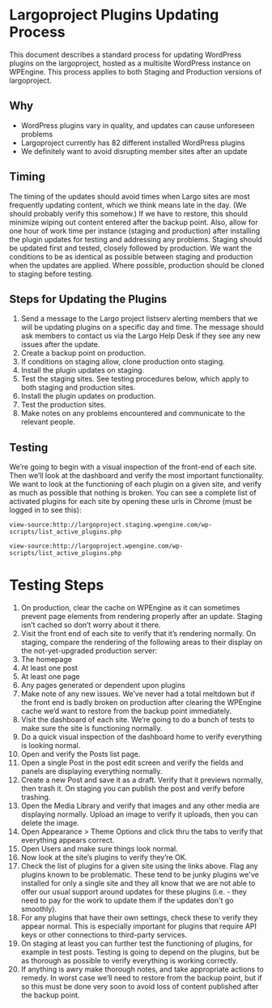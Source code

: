 # Largoproject Plugins Updating Process

This document describes a standard process for updating WordPress plugins on the largoproject, hosted as a multisite WordPress instance on WPEngine. This process applies to both Staging and Production versions of largoproject.

## Why

- WordPress plugins vary in quality, and updates can cause unforeseen problems
- Largoproject currently has 82 different installed WordPress plugins
- We definitely want to avoid disrupting member sites after an update

## Timing

The timing of the updates should avoid times when Largo sites are most frequently updating content, which we think means late in the day. (We should probably verify this somehow.) If we have to restore, this should minimize wiping out content entered after the backup point. Also, allow for one hour of work time per instance (staging and production) after installing the plugin updates for testing and addressing any problems. Staging should be updated first and tested, closely followed by production. We want the conditions to be as identical as possible between staging and production when the updates are applied. Where possible, production should be cloned to staging before testing.

## Steps for Updating the Plugins

1. Send a message to the Largo project listserv alerting members that we will be updating plugins on a specific day and time. The message should ask members to contact us via the Largo Help Desk if they see any new issues after the update.
2. Create a backup point on production.
3. If conditions on staging allow, clone production onto staging. 
4. Install the plugin updates on staging.
5. Test the staging sites. See testing procedures below, which apply to both staging and production sites.
6. Install the plugin updates on production.
7. Test the production sites.
8. Make notes on any problems encountered and communicate to the relevant people.

## Testing

We’re going to begin with a visual inspection of the front-end of each site. Then we’ll look at the dashboard and verify the most important functionality. We want to look at the functioning of each plugin on a given site, and verify as much as possible that nothing is broken.
You can see a complete list of activated plugins for each site by opening these urls in Chrome (must be logged in to see this):

`view-source:http://largoproject.staging.wpengine.com/wp-scripts/list_active_plugins.php`

`view-source:http://largoproject.wpengine.com/wp-scripts/list_active_plugins.php`

# Testing Steps

1. On production, clear the cache on WPEngine as it can sometimes prevent page elements from rendering properly after an update. Staging isn’t cached so don’t worry about it there.
2. Visit the front end of each site to verify that it’s rendering normally. On staging, compare the rendering of the following areas to their display on the not-yet-upgraded production server:
  1. The homepage
  2. At least one post
  3. At least one page
  4. Any pages generated or dependent upon plugins
3. Make note of any new issues. We’ve never had a total meltdown but if the front end is badly broken on production after clearing the WPEngine cache we’d want to restore from the backup point immediately.
4. Visit the dashboard of each site. We’re going to do a bunch of tests to make sure the site is functioning normally. 
  1. Do a quick visual inspection of the dashboard home to verify everything is looking normal.
  2. Open and verify the Posts list page.
  3. Open a single Post in the post edit screen and verify the fields and panels are displaying everything normally. 
  4. Create a new Post and save it as a draft. Verify that it previews normally, then trash it. On staging you can publish the post and verify before trashing.
  5. Open the Media Library and verify that images and any other media are displaying normally. Upload an image to verify it uploads, then you can delete the image.
  6. Open Appearance > Theme Options and click thru the tabs to verify that everything appears correct.
  7. Open Users and make sure things look normal.
5. Now look at the site’s plugins to verify they’re OK.
  1. Check the list of plugins for a given site using the links above. Flag any plugins known to be problematic. These tend to be junky plugins we've installed for only a single site and they all know that we are not able to offer our usual support around updates for these plugins (i.e. - they need to pay for the work to update them if the updates don't go smoothly).
  2. For any plugins that have their own settings, check these to verify they appear normal. This is especially important for plugins that require API keys or other connections to third-party services.
  3. On staging at least you can further test the functioning of plugins, for example in test posts. Testing is going to depend on the plugins, but be as thorough as possible to verify everything is working correctly. 
6. If anything is awry make thorough notes, and take appropriate actions to remedy. In worst case we’ll need to restore from the backup point, but if so this must be done very soon to avoid loss of content published after the backup point.
